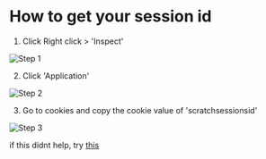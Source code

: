 # How to get your session id

1. Click Right click > 'Inspect'
   
![Step 1](https://i.imgur.com/4NLExfr.png)

2. Click 'Application'

![Step 2](https://i.imgur.com/P6bcrot.png)

3. Go to cookies and copy the cookie value of 'scratchsessionsid'

![Step 3](https://i.imgur.com/47ZpZOV.png)

if this didnt help, try [this](https://github.com/TimMcCool/scratchattach/wiki/Get-your-session-id)
